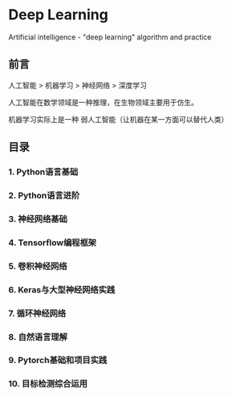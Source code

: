 # Deep Learning
Artificial intelligence - "deep learning" algorithm and practice

## 前言

人工智能 > 机器学习 > 神经网络 > 深度学习

人工智能在数学领域是一种推理，在生物领域主要用于仿生。

机器学习实际上是一种 弱人工智能（让机器在某一方面可以替代人类）

##  目录 

### 1. Python语言基础

### 2. Python语言进阶

### 3. 神经网络基础

### 4. Tensorflow编程框架

### 5. 卷积神经网络

### 6. Keras与大型神经网络实践

### 7. 循环神经网络

### 8. 自然语言理解

### 9. Pytorch基础和项目实践

### 10. 目标检测综合运用





